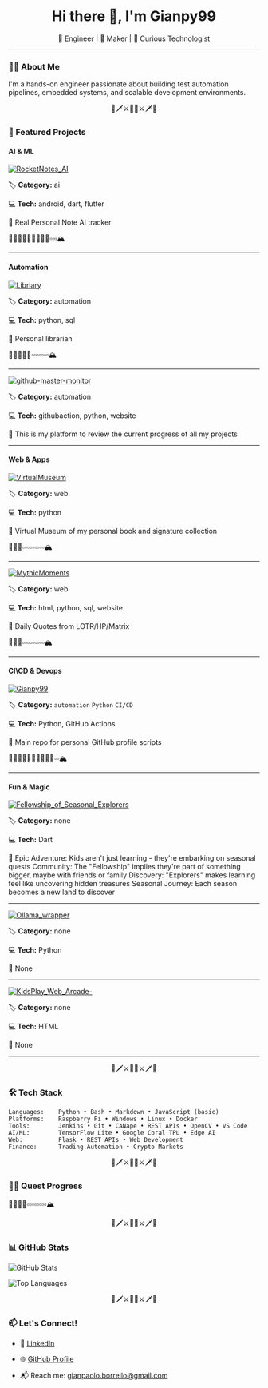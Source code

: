 <h1 align="center">Hi there 👋, I'm Gianpy99 </h1>

<p align="center">
  🚀 Engineer | 🔧 Maker | 🧠 Curious Technologist  
</p>

---

### 👨‍💻 About Me

I'm a hands-on engineer passionate about building test automation pipelines, embedded systems, and scalable development environments.

<p align="center">🏹🗡️⚔️🧙‍♂️⚔️🗡️🏹</p>

### 🌟 Featured Projects

#### AI & ML

[![RocketNotes_AI](https://img.shields.io/badge/RocketNotes_AI-Repo-blue?style=for-the-badge&logo=github)](https://github.com/Gianpy99/RocketNotes_AI)

🏷️ **Category:** ai

💻 **Tech:** android, dart, flutter

📖 Real Personal Note AI tracker

🧙‍♂️👣👣👣👣👣👣👣▫️▫️▫️🏔️


---



#### Automation

[![Libriary](https://img.shields.io/badge/Libriary-Repo-blue?style=for-the-badge&logo=github)](https://github.com/Gianpy99/Libriary)

🏷️ **Category:** automation

💻 **Tech:** python, sql

📖 Personal librarian

🧙‍♂️👣👣👣▫️▫️▫️▫️▫️▫️▫️🏔️


---

[![github-master-monitor](https://img.shields.io/badge/github-master-monitor-Repo-blue?style=for-the-badge&logo=github)](https://github.com/Gianpy99/github-master-monitor)

🏷️ **Category:** automation

💻 **Tech:** githubaction, python, website

📖 This is my platform to review the current progress of all my projects




---



#### Web & Apps

[![VirtualMuseum](https://img.shields.io/badge/VirtualMuseum-Repo-blue?style=for-the-badge&logo=github)](https://github.com/Gianpy99/VirtualMuseum)

🏷️ **Category:** web

💻 **Tech:** python

📖 Virtual Museum of my personal book and signature collection

🧙‍♂️👣▫️▫️▫️▫️▫️▫️▫️▫️▫️🏔️


---

[![MythicMoments](https://img.shields.io/badge/MythicMoments-Repo-blue?style=for-the-badge&logo=github)](https://github.com/Gianpy99/MythicMoments)

🏷️ **Category:** web

💻 **Tech:** html, python, sql, website

📖 Daily Quotes from LOTR/HP/Matrix

🧙‍♂️👣▫️▫️▫️▫️▫️▫️▫️▫️▫️🏔️


---



#### CI\CD & Devops

[![Gianpy99](https://img.shields.io/badge/Gianpy99-Repo-blue?style=for-the-badge&logo=github)](https://github.com/Gianpy99/Gianpy99)

🏷️ **Category:** `automation` `Python` `CI/CD`

💻 **Tech:** Python, GitHub Actions

📖 Main repo for personal GitHub profile scripts

🧙‍♂️👣👣👣👣👣👣👣👣▫️▫️🏔️


---



#### Fun & Magic

[![Fellowship_of_Seasonal_Explorers](https://img.shields.io/badge/Fellowship_of_Seasonal_Explorers-Repo-blue?style=for-the-badge&logo=github)](https://github.com/Gianpy99/Fellowship_of_Seasonal_Explorers)

🏷️ **Category:** none

💻 **Tech:** Dart

📖 Epic Adventure: Kids aren't just learning - they're embarking on seasonal quests Community: The "Fellowship" implies they're part of something bigger, maybe with friends or family Discovery: "Explorers" makes learning feel like uncovering hidden treasures Seasonal Journey: Each season becomes a new land to discover




---

[![Ollama_wrapper](https://img.shields.io/badge/Ollama_wrapper-Repo-blue?style=for-the-badge&logo=github)](https://github.com/Gianpy99/Ollama_wrapper)

🏷️ **Category:** none

💻 **Tech:** Python

📖 None




---

[![KidsPlay_Web_Arcade-](https://img.shields.io/badge/KidsPlay_Web_Arcade--Repo-blue?style=for-the-badge&logo=github)](https://github.com/Gianpy99/KidsPlay_Web_Arcade-)

🏷️ **Category:** none

💻 **Tech:** HTML

📖 None




---



<p align="center">🏹🗡️⚔️🧙‍♂️⚔️🗡️🏹</p>


### 🛠 Tech Stack
```text
Languages:    Python • Bash • Markdown • JavaScript (basic)
Platforms:    Raspberry Pi • Windows • Linux • Docker
Tools:        Jenkins • Git • CANape • REST APIs • OpenCV • VS Code
AI/ML:        TensorFlow Lite • Google Coral TPU • Edge AI
Web:          Flask • REST APIs • Web Development
Finance:      Trading Automation • Crypto Markets
```

<p align="center">🏹🗡️⚔️🧙‍♂️⚔️🗡️🏹</p>

### 🧙‍♂️ Quest Progress

🧙‍♂️👣👣▫️▫️▫️▫️▫️▫️▫️▫️🏔️

<p align="center">🏹🗡️⚔️🧙‍♂️⚔️🗡️🏹</p>

### 📊 GitHub Stats

![GitHub Stats](https://github-readme-stats.vercel.app/api?username=Gianpy99&show_icons=true&theme=tokyonight)

![Top Languages](https://github-readme-stats.vercel.app/api/top-langs/?username=Gianpy99&layout=compact&theme=tokyonight)

<p align="center">🏹🗡️⚔️🧙‍♂️⚔️🗡️🏹</p>

### 📫 Let's Connect!

- 💼 [LinkedIn](https://www.linkedin.com/in/gianpaolo-borrello)

- 🌐 [GitHub Profile](https://github.com/Gianpy99)

- 📬 Reach me: gianpaolo.borrello@gmail.com
